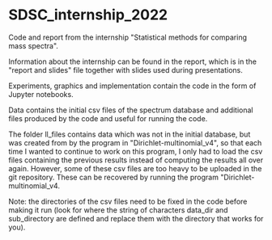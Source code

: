# SDSC_internship_2022
Code and report from the internship "Statistical methods for comparing mass spectra".

Information about the internship can be found in the report, which is in the "report and slides" file together with slides used during presentations.

Experiments, graphics and implementation contain the code in the form of Jupyter notebooks.

Data contains the initial csv files of the spectrum database and additional files produced by the code and useful for running the code.

The folder ll_files contains data which was not in the initial database, but was created from by the program in "Dirichlet-multinomial_v4", so that each time I wanted to continue to work on this program, I only had to load the csv files containing the previous results instead of computing the results all over again. However, some of these csv files are too heavy to be uploaded in the git repository. These can be recovered by running the program "Dirichlet-multinomial_v4.

Note: the directories of the csv files need to be fixed in the code before making it run (look for where the string of characters data_dir and sub_directory are defined and replace them with the directory that works for you).
